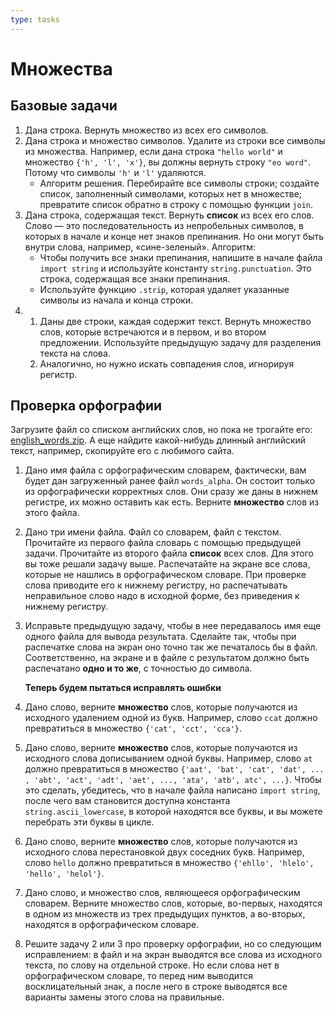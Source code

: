 ```yaml
---
type: tasks
---
```

# Множества

## Базовые задачи
1. Дана строка. Вернуть множество из всех его символов.
1. Дана строка и множество символов. Удалите из строки все символы из множества. Например, если дана строка `"hello world"`
и множество `{'h', 'l', 'x'}`, вы должны вернуть строку `"eo word"`. Потому что символы `'h'` и `'l'` удаляются.
    * Алгоритм решения. Перебирайте все символы строки; создайте список, заполненный символами, которых нет в множестве;
    превратите список обратно в строку с помощью функции `join`.
1. Дана строка, содержащая текст. Вернуть **список** из всех его слов. Слово — это последовательность
из непробельных символов, в которых в начале и конце нет знаков препинания. Но они могут быть внутри слова, например, «сине-зеленый».
    Алгоритм:
    * Чтобы получить все знаки препинания, напишите в начале файла `import string` и используйте константу `string.punctuation`.
    Это строка, содержащая все знаки препинания.
    * Используйте функцию `.strip`, которая удаляет указанные символы из начала и конца строки. 
1. 
    1. Даны две строки, каждая содержит текст. Вернуть множество слов, которые встречаются и в первом,
    и во втором предложении. Используйте предыдущую задачу для разделения текста на слова.
    1. Аналогично, но нужно искать совпадения слов, игнорируя регистр.    

## Проверка орфографии
Загрузите файл со списком английских слов, но пока не трогайте его:
[english_words.zip](https://github.com/dwyl/english-words/blob/master/words_alpha.zip?raw=true).
А еще найдите какой-нибудь длинный английский текст, например, скопируйте его с любимого сайта.

1. Дано имя файла с орфографическим словарем, фактически, вам будет дан загруженный ранее файл `words_alpha`. Он состоит только
из орфографически корректных слов. Они сразу же даны в нижнем регистре, их можно оставить как есть. Верните **множество** слов из этого файла.
2. Дано три имени файла. Файл со словарем, файл с текстом.
Прочитайте из первого файла словарь с помощью предыдущей задачи. Прочитайте из второго файла **список** всех слов. Для этого вы тоже решали задачу выше.  Распечатайте на экране все слова,
которые не нашлись в орфографическом словаре. При проверке слова приводите его к нижнему регистру,
   но распечатывать неправильное слово надо в исходной форме, без приведения к нижнему регистру.
3. Исправьте предыдущую задачу, чтобы в нее передавалось имя еще одного файла для вывода результата. Сделайте так, чтобы при распечатке слова на экран оно точно так же печаталось бы в файл. Соответственно, на экране и в файле с результатом должно быть распечатано **одно и то же**, с точностью до символа.

    **Теперь будем пытаться исправлять ошибки**
4. Дано слово, верните **множество** слов, которые получаются из исходного удалением одной из букв. Например, слово `ccat`
должно превратиться в множество `{'cat', 'cct', 'cca'}`.
5. Дано слово, верните **множество** слов, которые получаются из исходного слова дописыванием одной буквы.
Например, слово `at` должно превратиться в множество `{'aat', 'bat', 'cat', 'dat', ... , 'abt', 'act', 'adt', 'aet', ..., 'ata', 'atb', atc', ...}`.
Чтобы это сделать, убедитесь, что в начале файла написано `import string`, после чего вам становится доступна константа
`string.ascii_lowercase`, в которой находятся все буквы, и вы можете перебрать эти буквы в цикле.
6. Дано слово, верните **множество** слов, которые получаются из исходного слова перестановкой двух соседних букв. Например, слово
`hello` должно превратиться в множество `{'ehllo', 'hlelo', 'hello', 'helol'}`.
7. Дано слово, и множество слов, являющееся орфографическим словарем. Верните множество слов, которые, во-первых, находятся в одном из
множеств из трех предыдущих пунктов, а во-вторых, находятся в орфографическом словаре.
8. Решите задачу 2 или 3 про проверку орфографии, но со следующим исправлением: в файл и на экран выводятся все слова из исходного текста,
по слову на отдельной строке. Но если слова нет в орфографическом словаре, то перед ним выводится восклицательный знак,
а после него в строке выводятся все варианты замены этого слова на правильные.
 
